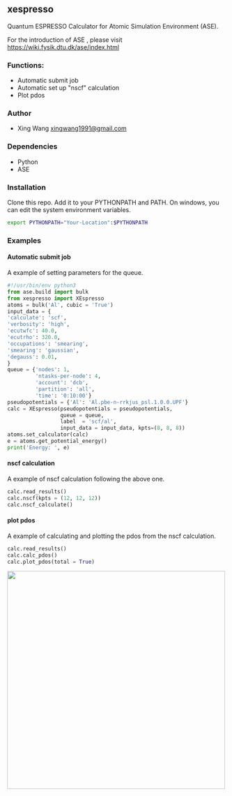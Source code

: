 ## xespresso
Quantum ESPRESSO Calculator for Atomic Simulation Environment (ASE).

For the introduction of ASE , please visit https://wiki.fysik.dtu.dk/ase/index.html


### Functions:
* Automatic submit job
* Automatic set up "nscf" calculation
* Plot pdos

### Author
* Xing Wang  <xingwang1991@gmail.com>

### Dependencies

* Python
* ASE

### Installation

Clone this repo. Add it to your PYTHONPATH and PATH. On windows, you can edit the system environment variables.

``` sh
export PYTHONPATH="Your-Location":$PYTHONPATH
```


### Examples

#### Automatic submit job

A example of setting parameters for the queue.

``` python
#!/usr/bin/env python3
from ase.build import bulk
from xespresso import XEspresso
atoms = bulk('Al', cubic = 'True')
input_data = {
'calculate': 'scf',
'verbosity': 'high', 
'ecutwfc': 40.0,
'ecutrho': 320.0,
'occupations': 'smearing',
'smearing': 'gaussian',
'degauss': 0.01,
}
queue = {'nodes': 1, 
         'ntasks-per-node': 4, 
		 'account': 'dcb', 
		 'partition': 'all', 
		 'time': '0:10:00'}
pseudopotentials = {'Al': 'Al.pbe-n-rrkjus_psl.1.0.0.UPF'}
calc = XEspresso(pseudopotentials = pseudopotentials, 
				 queue = queue,
				 label  = 'scf/al',
				 input_data = input_data, kpts=(8, 8, 8))
atoms.set_calculator(calc)
e = atoms.get_potential_energy()
print('Energy: ', e)
````

#### nscf calculation

A example of nscf calculation following the above one.

``` python
calc.read_results()
calc.nscf(kpts = (12, 12, 12))
calc.nscf_calculate()
````

#### plot pdos

A example of calculating and plotting the pdos from the nscf calculation.

``` python
calc.read_results()
calc.calc_pdos()
calc.plot_pdos(total = True)
````
<img src="examples/figs/al-pdos.png" width="500"/>